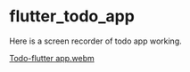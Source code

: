 # flutter_todo_app

Here is a screen recorder of todo app working.



 [Todo-flutter app.webm](https://github.com/MaramHabib/FinalProjectFlutter/assets/25048270/bd0b2fb3-83d2-4903-8b9d-e6c28672a53a)

 

